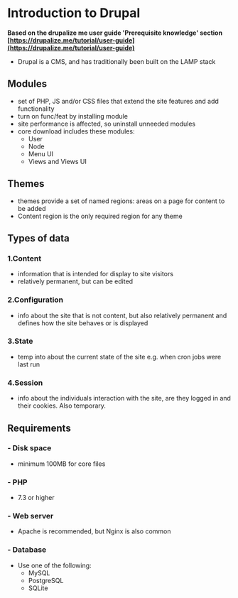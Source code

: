 # Introduction to Drupal

**Based on the drupalize me user guide 'Prerequisite knowledge' section [https://drupalize.me/tutorial/user-guide](https://drupalize.me/tutorial/user-guide)**

- Drupal is a CMS, and has traditionally been built on the LAMP stack

## Modules

- set of PHP, JS and/or CSS files that extend the site features and add functionality
- turn on func/feat by installing module
- site performance is affected, so uninstall unneeded modules
- core download includes these modules:
  - User
  - Node
  - Menu UI
  - Views and Views UI

## Themes

- themes provide a set of named regions: areas on a page for content to be added
- Content region is the only required region for any theme

## Types of data

### 1.Content

- information that is intended for display to site visitors
- relatively permanent, but can be edited

### 2.Configuration

- info about the site that is not content, but also relatively permanent and defines how the site behaves or is displayed

### 3.State

- temp into about the current state of the site e.g. when cron jobs were last run

### 4.Session

- info about the individuals interaction with the site, are they logged in and their cookies. Also temporary.

## Requirements

### - Disk space

- minimum 100MB for core files

### - PHP

- 7.3 or higher

### - Web server

- Apache is recommended, but Nginx is also common

### - Database

- Use one of the following:
  - MySQL
  - PostgreSQL
  - SQLite
